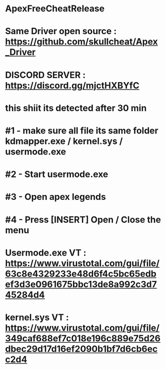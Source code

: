 # ApexFreeCheatRelease
# Same Driver open source : https://github.com/skullcheat/Apex_Driver
# DISCORD SERVER : https://discord.gg/mjctHXBYfC
# this shiit its detected after 30 min
# #1 - make sure all file its same folder kdmapper.exe / kernel.sys / usermode.exe
# #2 - Start usermode.exe
# #3 - Open apex legends
# #4 - Press [INSERT] Open / Close the menu


# Usermode.exe VT : https://www.virustotal.com/gui/file/63c8e4329233e48d6f4c5bc65edbef3d3e0961675bbc13de8a992c3d745284d4 
# kernel.sys VT : https://www.virustotal.com/gui/file/349caf688ef7c018e196c889e75d26dbec29d17d16ef2090b1bf7d6cb6ecc2d4 
